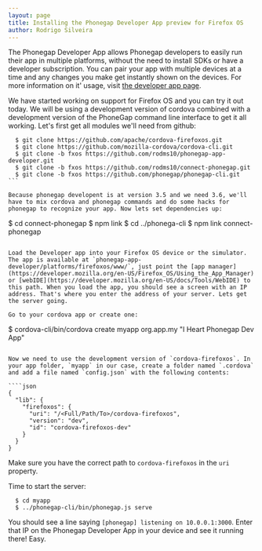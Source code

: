 ```yaml
---
layout: page
title: Installing the Phonegap Developer App preview for Firefox OS
author: Rodrigo Silveira
---
```


The Phonegap Developer App allows Phonegap developers to easily run their app in multiple platforms, without the need to install SDKs or have a developer subscription. You can pair your app with multiple devices at a time and any changes you make get instantly shown on the devices. For more information on it' usage, visit [the developer app page](http://app.phonegap.com/).

We have started working on support for Firefox OS and you can try it out today. We will be using a development version of cordova combined with a development version of the PhoneGap command line interface to get it all working. Let's first get all modules we'll need from github:

````
  $ git clone https://github.com/apache/cordova-firefoxos.git
  $ git clone https://github.com/mozilla-cordova/cordova-cli.git
  $ git clone -b fxos https://github.com/rodms10/phonegap-app-developer.git
  $ git clone -b fxos https://github.com/rodms10/connect-phonegap.git
  $ git clone -b fxos https://github.com/phonegap/phonegap-cli.git
```

Because phonegap developent is at version 3.5 and we need 3.6, we'll have to mix cordova and phonegap commands and do some hacks for phonegap to recognize your app. Now lets set dependencies up:

````
  $ cd connect-phonegap
  $ npm link
  $ cd ../phonega-cli
  $ npm link connect-phonegap
````

Load the Developer app into your Firefox OS device or the simulator. The app is available at `phonegap-app-developer/platforms/firefoxos/www/`, just point the [app manager](https://developer.mozilla.org/en-US/Firefox_OS/Using_the_App_Manager) or [webIDE](https://developer.mozilla.org/en-US/docs/Tools/WebIDE) to this path. When you load the app, you should see a screen with an IP address. That's where you enter the address of your server. Lets get the server going.

Go to your cordova app or create one:

````
  $ cordova-cli/bin/cordova create myapp org.app.my "I Heart Phonegap Dev App"
````

Now we need to use the development version of `cordova-firefoxos`. In your app folder, `myapp` in our case, create a folder named `.cordova` and add a file named `config.json` with the following contents:

````json
{
  "lib": {
    "firefoxos": {
      "uri": "/<Full/Path/To>/cordova-firefoxos",
      "version": "dev",
      "id": "cordova-firefoxos-dev"
    }
  }
}
````

Make sure you have the correct path to `cordova-firefoxos` in the `uri` property.

Time to start the server:

````
  $ cd myapp
  $ ../phonegap-cli/bin/phonegap.js serve
````

You should see a line saying `[phonegap] listening on 10.0.0.1:3000`. Enter that IP on the Phonegap Developer App in your device and see it running there! Easy.
